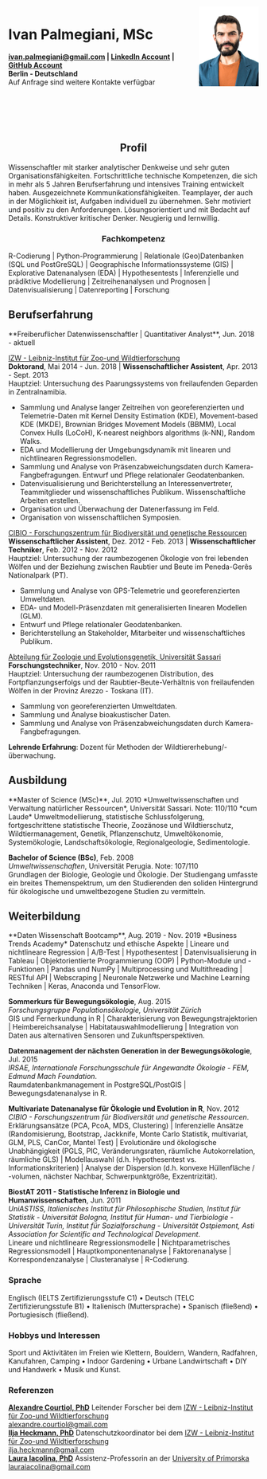 <img id="topright" src="Pic_CV.jpg" alt="My_Pic" style="float: right;" width=120 height=160/>
<h1> Ivan Palmegiani, MSc </h1>

**<ivan.palmegiani@gmail.com> | [LinkedIn Account][2d6409ca]  |  [GitHub Account][e3281462]  
Berlin - Deutschland**  
Auf Anfrage sind weitere Kontakte verfügbar

  [2d6409ca]: https://www.linkedin.com/in/ivan-palmegiani-13a4a15b/ "My_LinkedIn"
  [e3281462]: https://github.com/IvanPalm "My_GitHub"

<br/><br/>
<br/><br/>

<center><h2> Profil </h2></center>
Wissenschaftler mit starker analytischer Denkweise und sehr guten Organisationsfähigkeiten. Fortschrittliche technische Kompetenzen, die sich in mehr als 5 Jahren Berufserfahrung und intensives Training entwickelt haben. Ausgezeichnete Kommunikationsfähigkeiten. Teamplayer, der auch in der Möglichkeit ist, Aufgaben individuell zu übernehmen. Sehr motiviert und positiv zu den Anforderungen. Lösungsorientiert und mit Bedacht auf Details. Konstruktiver kritischer Denker. Neugierig und lernwillig.

<center><h3> Fachkompetenz </h3></center>
R-Codierung | Python-Programmierung | Relationale (Geo)Datenbanken (SQL und PostGreSQL) | Geographische Informationssysteme (GIS) | Explorative Datenanalysen (EDA) | Hypothesentests | Inferenzielle und prädiktive Modellierung | Zeitreihenanalysen und Prognosen | Datenvisualisierung | Datenreporting | Forschung

<h2> Berufserfahrung </h2>  
**Freiberuflicher Datenwissenschaftler | Quantitativer Analyst**, Jun. 2018 - aktuell  

[IZW - Leibniz-Institut für Zoo-und Wildtierforschung][bb58fb82]  
**Doktorand**, Mai 2014 - Jun. 2018 | **Wissenschaftlicher Assistent**, Apr. 2013 - Sept. 2013  
Hauptziel: Untersuchung des Paarungssystems von freilaufenden Geparden in Zentralnamibia.  
- Sammlung und Analyse langer Zeitreihen von georeferenzierten und Telemetrie-Daten mit Kernel Density Estimation (KDE), Movement-based KDE (MKDE), Brownian Bridges Movement Models (BBMM), Local Convex Hulls (LoCoH), K-nearest neighbors algorithms (k-NN), Random Walks.
- EDA und Modellierung der Umgebungsdynamik mit linearen und nichtlinearen Regressionsmodellen.
- Sammlung und Analyse von Präsenzabweichungsdaten durch Kamera-Fangbefragungen. Entwurf und Pflege relationaler Geodatenbanken.
- Datenvisualisierung und Berichterstellung an Interessenvertreter, Teammitglieder und wissenschaftliches Publikum. Wissenschaftliche Arbeiten erstellen.
- Organisation und Überwachung der Datenerfassung im Feld.
- Organisation von wissenschaftlichen Symposien.  

[CIBIO - Forschungszentrum für Biodiversität und genetische Ressourcen ][87111420]  
**Wissenschaftlicher Assistent**, Dez. 2012 - Feb. 2013 | **Wissenschaftlicher Techniker**, Feb. 2012 - Nov. 2012    
Hauptziel: Untersuchung der raumbezogenen Ökologie von frei lebenden Wölfen und der Beziehung zwischen Raubtier und Beute im Peneda-Gerês Nationalpark (PT).  
- Sammlung und Analyse von GPS-Telemetrie und georeferenzierten Umweltdaten.
- EDA- und Modell-Präsenzdaten mit generalisierten linearen Modellen (GLM).
- Entwurf und Pflege relationaler Geodatenbanken.
- Berichterstellung an Stakeholder, Mitarbeiter und wissenschaftliches Publikum.   

[Abteilung für Zoologie und Evolutionsgenetik, Universität Sassari][09879b80]    
**Forschungstechniker**, Nov. 2010 - Nov. 2011  
Hauptziel: Untersuchung der raumbezogenen Distribution, des Fortpflanzungserfolgs und der Raubtier-Beute-Verhältnis von freilaufenden Wölfen in der Provinz Arezzo - Toskana (IT).  
- Sammlung von georeferenzierten Umweltdaten.
- Sammlung und Analyse bioakustischer Daten.
- Sammlung und Analyse von Präsenzabweichungsdaten durch Kamera-Fangbefragungen.  

__Lehrende Erfahrung__: Dozent für Methoden der Wildtiererhebung/-überwachung.  

  [bb58fb82]: http://www.izw-berlin.de/welcome.html "IZW"
  [87111420]: https://cibio.up.pt/ "CIBIO"
  [09879b80]: https://en.uniss.it/ugov/person/2348 "UniSS"

<h2> Ausbildung </h2>
**Master of Science (MSc)**, Jul. 2010  
*Umweltwissenschaften und Verwaltung natürlicher Ressourcen*, Universität Sassari. Note: 110/110 *cum Laude*  
Umweltmodellierung, statistische Schlussfolgerung, fortgeschrittene statistische Theorie, Zoozänose und Wildtierschutz, Wildtiermanagement, Genetik, Pflanzenschutz, Umweltökonomie, Systemökologie, Landschaftsökologie, Regionalgeologie, Sedimentologie.

**Bachelor of Science (BSc)**, Feb. 2008    
*Umweltwissenschaften*, Universität Perugia. Note: 107/110  
Grundlagen der Biologie, Geologie und Ökologie. Der Studiengang umfasste ein breites Themenspektrum, um den Studierenden den soliden Hintergrund für ökologische und umweltbezogene Studien zu vermitteln.

<h2> Weiterbildung </h2>
**Daten Wissenschaft Bootcamp**, Aug. 2019 - Nov. 2019   
*Business Trends Academy*  
Datenschutz und ethische Aspekte | Lineare und nichtlineare Regression | A/B-Test | Hypothesentest | Datenvisualisierung in Tableau | Objektorientierte Programmierung (OOP) | Python-Module und -Funktionen | Pandas und NumPy | Multiprocessing und Multithreading | RESTful API | Webscraping | Neuronale Netzwerke und Machine Learning Techniken | Keras, Anaconda und TensorFlow.

**Sommerkurs für Bewegungsökologie**, Aug. 2015   
*Forschungsgruppe Populationsökologie, Universität Zürich*  
GIS und Fernerkundung in R | Charakterisierung von Bewegungstrajektorien | Heimbereichsanalyse | Habitatauswahlmodellierung | Integration von Daten aus alternativen Sensoren und Zukunftsperspektiven.

**Datenmanagement der nächsten Generation in der Bewegungsökologie**, Jul. 2015   
*IRSAE, Internationale Forschungsschule für Angewandte Ökologie - FEM, Edmund Mach Foundation*.  
Raumdatenbankmanagement in PostgreSQL/PostGIS | Bewegungsdatenanalyse in R.

**Multivariate Datenanalyse für Ökologie und Evolution in R**, Nov. 2012   
*CIBIO - Forschungszentrum für Biodiversität und genetische Ressourcen*.
Erklärungsansätze (PCA, PcoA, MDS, Clustering) | Inferenzielle Ansätze (Randomisierung, Bootstrap, Jackknife, Monte Carlo Statistik, multivariat, GLM, PLS, CanCor, Mantel Test) | Evolutionäre und ökologische Unabhängigkeit (PGLS, PIC, Veränderungsraten, räumliche Autokorrelation, räumliche GLS) | Modellauswahl (d.h. Hypothesentest vs. Informationskriterien) | Analyse der Dispersion (d.h. konvexe Hüllenfläche / -volumen, nächster Nachbar, Schwerpunktgröße, Exzentrizität).

**BiostAT 2011 - Statistische Inferenz in Biologie und Humanwissenschaften**, Jun. 2011   
*UniASTISS, Italienisches Institut für Philosophische Studien, Institut für Statistik - Universität Bologna, Institut für Human- und Tierbiologie - Universität Turin, Institut für Sozialforschung - Universität Ostpiemont, Asti Association for Scientific and Technological Development*.  
Lineare und nichtlineare Regressionsmodelle | Nichtparametrisches Regressionsmodell | Hauptkomponentenanalyse | Faktorenanalyse | Korrespondenzanalyse | Clusteranalyse | R-Codierung.

<h3> Sprache </h3>
Englisch (IELTS Zertifizierungsstufe C1) • Deutsch (TELC Zertifizierungsstufe B1) • Italienisch (Muttersprache) • Spanisch (fließend) • Portugiesisch (fließend).

<h3> Hobbys und Interessen </h3>
Sport und Aktivitäten im Freien wie Klettern, Bouldern, Wandern, Radfahren, Kanufahren, Camping • Indoor Gardening • Urbane Landwirtschaft • DIY und Handwerk • Musik und Kunst.

<h3> Referenzen </h3>

[**Alexandre Courtiol, PhD**][5e81c0d6] Leitender Forscher bei dem [IZW - Leibniz-Institut für Zoo-und Wildtierforschung][bb58fb82]  
<alexandre.courtiol@gmail.com>   
[**Ilja Heckmann, PhD**][d56ee8a1] Datenschutzkoordinator bei dem [IZW - Leibniz-Institut für Zoo-und Wildtierforschung][bb58fb82]  
<ilja.heckmann@gmail.com>  
[**Laura Iacolina, PhD**][01142937] Assistenz-Professorin an der [University of Primorska][58569d71]  
<lauraiacolina@gmail.com>

  [5e81c0d6]: https://www.linkedin.com/in/alexandre-courtiol-538b5a185/?originalSubdomain=de "AlexCourtiol"
  [01142937]: https://www.linkedin.com/in/laura-iacolina-7710a525/ "LaurinaIacolina"
  [58569d71]: https://www.famnit.upr.si/en/ "UniPrimorska"
  [d56ee8a1]: http://www.izw-berlin.de/heckmann-ilja.html "IljaHeckmann"
